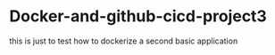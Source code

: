 # Docker-and-github-cicd-project3

this is just to test how to dockerize a second basic application 